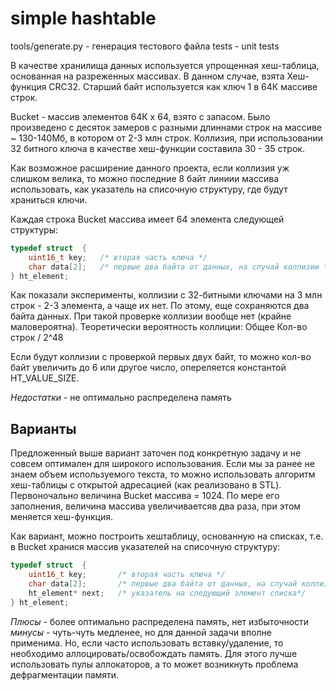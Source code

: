 # simple hashtable

tools/generate.py - генерация тестового файла
tests - unit tests

В качестве хранилища данных используется упрощенная хеш-таблица, основанная на разреженных массивах. В данном случае, взята Хеш-функция CRC32. Старший байт используется как ключ 1 в 64К массиве строк. 

Bucket - массив элементов 64К х 64, взято с запасом. Было произведено с десяток замеров с разными длиннами строк на массиве ~ 130-140Мб, в котором от 2-3 млн строк. Коллизия, при использовании 32 битного ключа в качестве хеш-функции составила 30 - 35 строк.

Как возможное расширение данного проекта, если коллизия уж слишком велика, то можно последние 8 байт линиии массива использовать, как указатель на списочную структуру, где будут храниться ключи.

Каждая строка Bucket массива имеет 64 элемента следующей структуры:
```c
typedef struct  {
	uint16_t key;  	/* вторая часть ключа */
	char data[2];  	/* первые два байта от данных, на случай коллизии */
} ht_element;

```
Как показали эксперименты, коллизии с 32-битными ключами на 3 млн строк - 2-3 элемента, а чаще их нет. По этому, еще сохраняются два байта данных. При такой проверке коллизии вообще нет (крайне маловероятна). Теоретически вероятность коллиции: Общее Кол-во строк / 2^48

Если будут коллизии с проверкой первых двух байт, то можно кол-во байт увеличить до 6 или другое число, опереляется константой HT_VALUE_SIZE.  

*Недостатки* - не оптимально распределена память

## Варианты

Предложенный выше вариант заточен под конкретную задачу и не совсем оптимален для широкого использования. Если мы за ранее не знаем объем используемого текста, то можно использовать алгоритм хеш-таблицы с открытой адресацией (как реализовано в STL). Первоночально величина Bucket массива = 1024. По мере его заполнения, величина массива увеличиваетсяв два раза, при этом меняется хеш-функция.


Как вариант, можно построить хештаблицу, основанную на списках, т.е. в Bucket хранися массив указателей на списочную структуру:

```c
typedef struct  {
	uint16_t key;  		/* вторая часть ключа */
	char data[2];  		/* первые два байта от данных, на случай коллизии */
	ht_element* next;	/* указатель на следующий элемент списка*/
} ht_element;

```
*Плюсы* - более оптимально распределена память, нет избыточности
*минусы* - чуть-чуть медленее, но для данной задачи вполне применима. Но, если часто использовать вставку/удаление, то необходимо аллоцировать/освобождать память. Для этого лучше использовать пулы аллокаторов, а то может возникнуть проблема дефрагментации памяти.


